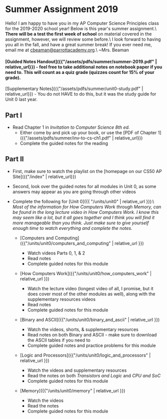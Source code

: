# Summer Assignment 2019

Hello! I am happy to have you in my AP Computer Science Principles class for the 2019-2020 school year! Below is this year's summer assignment.\\
**There will be a test the first week of school** on material covered in the assignment, however, we will review some before.\\
I look forward to having you all in the fall, and have a great summer break! If you ever need me, email me at <cbeaman@parrottacademy.org>.\\
~Mrs. Beaman

#### [Guided Notes Handout]({{"/assets/pdfs/summer/summer-2019.pdf" | relative_url}}) - feel free to take additional notes on notebook paper if you need to. This will count as a quiz grade (quizzes count for 15% of your grade).

[Supplementary Notes]({{"/assets/pdfs/summer/unit0-study.pdf" | relative_url}}) - You do not HAVE to do this, but it was the study guide for Unit 0 last year.

## Part I
- Read Chapter 1 in *Invitation to Computer Science 8th ed.*
  - Either come by and pick up your book, or use the [PDF of Chapter 1]({{"/assets/pdfs/summer/inv-to-cs-ch1.pdf" | relative_url}})
  - Complete the guided notes for the reading

## Part II
- First, make sure to watch the playlist on the [homepage on our CS50 AP Site]({{"/index" | relative_url}})
- Second, look over the guided notes for all modules in Unit 0, as some answers may appear as you are going through other videos
- Complete the following for [Unit 0]({{ "/units/unit0" | relative_url }}):\\
*Most of the information for How Computers Work through Memory, can be found in the long lecture video in How Computers Work. I know this may seem like a lot, but it all goes together and I think you will find it more manageable than you think. Just make sure to give yourself enough time to watch everything and complete the notes.*

  - [Computers and Computing]({{"/units/unit0/computers_and_computing" | relative_url }})
    - Watch videos Parts 0, 1, & 2
    - Read notes
    - Complete guided notes for this module

  - [How Computers Work]({{"/units/unit0/how_computers_work" | relative_url }})
    - Watch the lecture video (longest video of all, I promise, but it does cover most of the other modules as well), along with the supplementary resources videos
    - Read notes
    - Complete guided notes for this module

  - [Binary and ASCII]({{"/units/unit0/binary_and_ascii" | relative_url }})
    - Watch the videos, shorts, & supplementary resources
    - Read notes on both Binary and ASCII - make sure to download the ASCII tables if you need to
    - Complete guided notes and practice problems for this module

  - [Logic and Processors]({{"/units/unit0/logic_and_processors" | relative_url }})
    - Watch the videos and supplementary resources
    - Read the notes on both *Transistors and Logic* and *CPU and SoC*
    - Complete guided notes for this module

  - [Memory]({{"/units/unit0/memory" | relative_url }})
    - Watch the videos
    - Read the notes
    - Complete guided notes for this module

